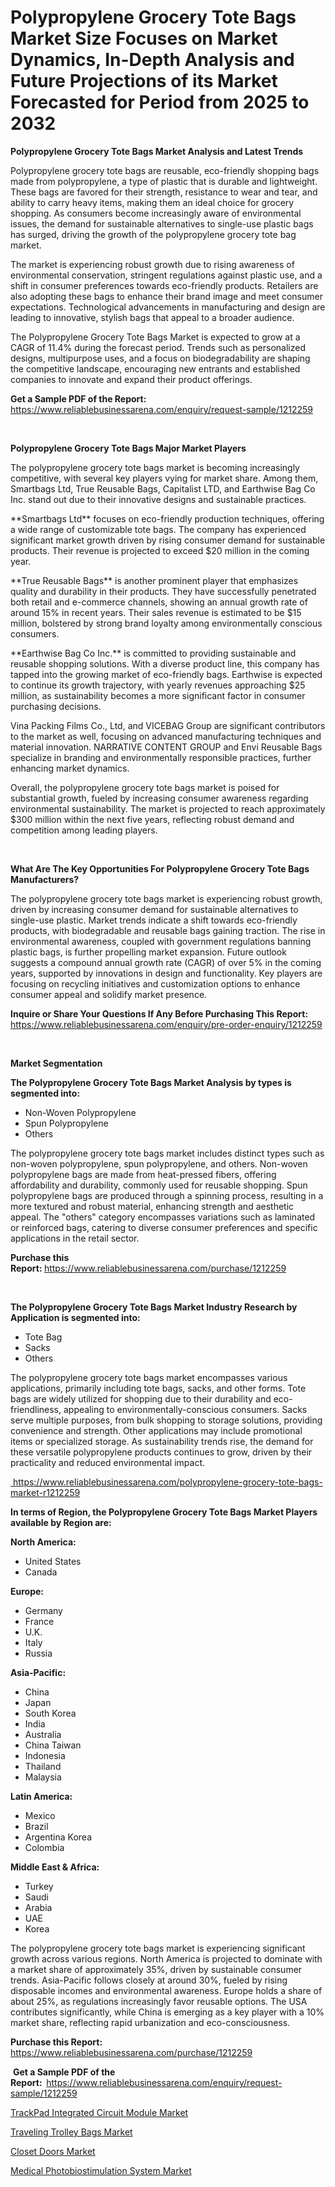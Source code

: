 <p><h1>Polypropylene Grocery Tote Bags Market Size Focuses on Market Dynamics, In-Depth Analysis and Future Projections of its Market Forecasted for Period from 2025 to 2032</h1></p><p><strong>Polypropylene Grocery Tote Bags Market Analysis and Latest Trends</strong></p>
<p><p>Polypropylene grocery tote bags are reusable, eco-friendly shopping bags made from polypropylene, a type of plastic that is durable and lightweight. These bags are favored for their strength, resistance to wear and tear, and ability to carry heavy items, making them an ideal choice for grocery shopping. As consumers become increasingly aware of environmental issues, the demand for sustainable alternatives to single-use plastic bags has surged, driving the growth of the polypropylene grocery tote bag market.</p><p>The market is experiencing robust growth due to rising awareness of environmental conservation, stringent regulations against plastic use, and a shift in consumer preferences towards eco-friendly products. Retailers are also adopting these bags to enhance their brand image and meet consumer expectations. Technological advancements in manufacturing and design are leading to innovative, stylish bags that appeal to a broader audience.</p><p>The Polypropylene Grocery Tote Bags Market is expected to grow at a CAGR of 11.4% during the forecast period. Trends such as personalized designs, multipurpose uses, and a focus on biodegradability are shaping the competitive landscape, encouraging new entrants and established companies to innovate and expand their product offerings.</p></p>
<p><strong>Get a Sample PDF of the Report:&nbsp;</strong> <a href="https://www.reliablebusinessarena.com/enquiry/request-sample/1212259?utm_campaign=2136&utm_medium=2&utm_source=Github&utm_content=ia&utm_term=24032025&utm_id=polypropylene-grocery-tote-bags">https://www.reliablebusinessarena.com/enquiry/request-sample/1212259</a></p>
<p>&nbsp;</p>
<p><strong>Polypropylene Grocery Tote Bags Major Market Players</strong></p>
<p><p>The polypropylene grocery tote bags market is becoming increasingly competitive, with several key players vying for market share. Among them, Smartbags Ltd, True Reusable Bags, Capitalist LTD, and Earthwise Bag Co Inc. stand out due to their innovative designs and sustainable practices.</p><p>**Smartbags Ltd** focuses on eco-friendly production techniques, offering a wide range of customizable tote bags. The company has experienced significant market growth driven by rising consumer demand for sustainable products. Their revenue is projected to exceed $20 million in the coming year.</p><p>**True Reusable Bags** is another prominent player that emphasizes quality and durability in their products. They have successfully penetrated both retail and e-commerce channels, showing an annual growth rate of around 15% in recent years. Their sales revenue is estimated to be $15 million, bolstered by strong brand loyalty among environmentally conscious consumers.</p><p>**Earthwise Bag Co Inc.** is committed to providing sustainable and reusable shopping solutions. With a diverse product line, this company has tapped into the growing market of eco-friendly bags. Earthwise is expected to continue its growth trajectory, with yearly revenues approaching $25 million, as sustainability becomes a more significant factor in consumer purchasing decisions.</p><p>Vina Packing Films Co., Ltd, and VICEBAG Group are significant contributors to the market as well, focusing on advanced manufacturing techniques and material innovation. NARRATIVE CONTENT GROUP and Envi Reusable Bags specialize in branding and environmentally responsible practices, further enhancing market dynamics.</p><p>Overall, the polypropylene grocery tote bags market is poised for substantial growth, fueled by increasing consumer awareness regarding environmental sustainability. The market is projected to reach approximately $300 million within the next five years, reflecting robust demand and competition among leading players.</p></p>
<p>&nbsp;</p>
<p><strong>What Are The Key Opportunities For Polypropylene Grocery Tote Bags Manufacturers?</strong></p>
<p><p>The polypropylene grocery tote bags market is experiencing robust growth, driven by increasing consumer demand for sustainable alternatives to single-use plastic. Market trends indicate a shift towards eco-friendly products, with biodegradable and reusable bags gaining traction. The rise in environmental awareness, coupled with government regulations banning plastic bags, is further propelling market expansion. Future outlook suggests a compound annual growth rate (CAGR) of over 5% in the coming years, supported by innovations in design and functionality. Key players are focusing on recycling initiatives and customization options to enhance consumer appeal and solidify market presence.</p></p>
<p><strong>Inquire or Share Your Questions If Any Before Purchasing This Report:</strong> <a href="https://www.reliablebusinessarena.com/enquiry/pre-order-enquiry/1212259?utm_campaign=2136&utm_medium=2&utm_source=Github&utm_content=ia&utm_term=24032025&utm_id=polypropylene-grocery-tote-bags">https://www.reliablebusinessarena.com/enquiry/pre-order-enquiry/1212259</a></p>
<p>&nbsp;</p>
<p><strong>Market Segmentation</strong></p>
<p><strong>The Polypropylene Grocery Tote Bags Market Analysis by types is segmented into:</strong></p>
<p><ul><li>Non-Woven Polypropylene</li><li>Spun Polypropylene</li><li>Others</li></ul></p>
<p><p>The polypropylene grocery tote bags market includes distinct types such as non-woven polypropylene, spun polypropylene, and others. Non-woven polypropylene bags are made from heat-pressed fibers, offering affordability and durability, commonly used for reusable shopping. Spun polypropylene bags are produced through a spinning process, resulting in a more textured and robust material, enhancing strength and aesthetic appeal. The "others" category encompasses variations such as laminated or reinforced bags, catering to diverse consumer preferences and specific applications in the retail sector.</p></p>
<p><strong>Purchase this Report:&nbsp;</strong><a href="https://www.reliablebusinessarena.com/purchase/1212259?utm_campaign=2136&utm_medium=2&utm_source=Github&utm_content=ia&utm_term=24032025&utm_id=polypropylene-grocery-tote-bags">https://www.reliablebusinessarena.com/purchase/1212259</a></p>
<p>&nbsp;</p>
<p><strong>The Polypropylene Grocery Tote Bags Market Industry Research by Application is segmented into:</strong></p>
<p><ul><li>Tote Bag</li><li>Sacks</li><li>Others</li></ul></p>
<p><p>The polypropylene grocery tote bags market encompasses various applications, primarily including tote bags, sacks, and other forms. Tote bags are widely utilized for shopping due to their durability and eco-friendliness, appealing to environmentally-conscious consumers. Sacks serve multiple purposes, from bulk shopping to storage solutions, providing convenience and strength. Other applications may include promotional items or specialized storage. As sustainability trends rise, the demand for these versatile polypropylene products continues to grow, driven by their practicality and reduced environmental impact.</p></p>
<p><a href="https://www.reliablebusinessarena.com/polypropylene-grocery-tote-bags-market-r1212259?utm_campaign=2136&utm_medium=2&utm_source=Github&utm_content=ia&utm_term=24032025&utm_id=polypropylene-grocery-tote-bags">&nbsp;https://www.reliablebusinessarena.com/polypropylene-grocery-tote-bags-market-r1212259</a></p>
<p><strong>In terms of Region, the Polypropylene Grocery Tote Bags Market Players available by Region are:</strong></p>
<p>
    <p> <strong> North America: </strong>
        <ul>
            <li>United States</li>
            <li>Canada</li>
        </ul>
        </p> 
    <p> <strong> Europe: </strong>
        <ul>
            <li>Germany</li>
            <li>France</li>
            <li>U.K.</li>
            <li>Italy</li>
            <li>Russia</li>
        </ul>
        </p> 
    <p> <strong> Asia-Pacific: </strong>
        <ul>
            <li>China</li>
            <li>Japan</li>
            <li>South Korea</li>
            <li>India</li>
            <li>Australia</li>
            <li>China Taiwan</li>
            <li>Indonesia</li>
            <li>Thailand</li>
            <li>Malaysia</li>
        </ul>
        </p> 
    <p> <strong> Latin America: </strong>
        <ul>
            <li>Mexico</li>
            <li>Brazil</li>
            <li>Argentina Korea</li>
            <li>Colombia</li>
        </ul>
        </p> 
    <p> <strong> Middle East & Africa: </strong>
        <ul>
            <li>Turkey</li>
            <li>Saudi</li>
            <li>Arabia</li>
            <li>UAE</li>
            <li>Korea</li>
        </ul>
    </p>
    </p>
<p><p>The polypropylene grocery tote bags market is experiencing significant growth across various regions. North America is projected to dominate with a market share of approximately 35%, driven by sustainable consumer trends. Asia-Pacific follows closely at around 30%, fueled by rising disposable incomes and environmental awareness. Europe holds a share of about 25%, as regulations increasingly favor reusable options. The USA contributes significantly, while China is emerging as a key player with a 10% market share, reflecting rapid urbanization and eco-consciousness.</p></p>
<p><strong>Purchase this Report: </strong><a href="https://www.reliablebusinessarena.com/purchase/1212259?utm_campaign=2136&utm_medium=2&utm_source=Github&utm_content=ia&utm_term=24032025&utm_id=polypropylene-grocery-tote-bags">https://www.reliablebusinessarena.com/purchase/1212259</a></p>
<p>&nbsp;<strong>Get a Sample PDF of the Report:&nbsp;&nbsp;</strong><a href="https://www.reliablebusinessarena.com/enquiry/request-sample/1212259?utm_campaign=2136&utm_medium=2&utm_source=Github&utm_content=ia&utm_term=24032025&utm_id=polypropylene-grocery-tote-bags">https://www.reliablebusinessarena.com/enquiry/request-sample/1212259</a></p>
<p><strong></strong></p>
<p><p><a href="https://github.com/tanckfelli84/Market-Research-Report-List-1/blob/main/trackpad-integrated-circuit-module-market.md?utm_campaign=2136&utm_medium=2&utm_source=Github&utm_content=ia&utm_term=24032025&utm_id=polypropylene-grocery-tote-bags">TrackPad Integrated Circuit Module Market</a></p><p><a href="https://github.com/abidomamen/Market-Research-Report-List-1/blob/main/traveling-trolley-bags-market.md?utm_campaign=2136&utm_medium=2&utm_source=Github&utm_content=ia&utm_term=24032025&utm_id=polypropylene-grocery-tote-bags">Traveling Trolley Bags Market</a></p><p><a href="https://github.com/leijavaagexo/Market-Research-Report-List-1/blob/main/closet-doors-market.md?utm_campaign=2136&utm_medium=2&utm_source=Github&utm_content=ia&utm_term=24032025&utm_id=polypropylene-grocery-tote-bags">Closet Doors Market</a></p><p><a href="https://github.com/adelanwkadua/Market-Research-Report-List-1/blob/main/medical-photobiostimulation-system-market.md?utm_campaign=2136&utm_medium=2&utm_source=Github&utm_content=ia&utm_term=24032025&utm_id=polypropylene-grocery-tote-bags">Medical Photobiostimulation System Market</a></p></p>